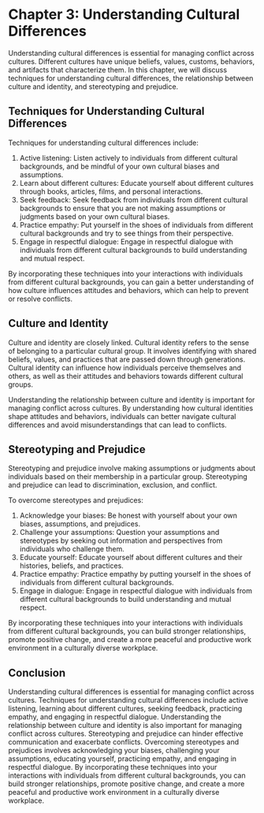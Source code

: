 Chapter 3: Understanding Cultural Differences
=============================================

Understanding cultural differences is essential for managing conflict across cultures. Different cultures have unique beliefs, values, customs, behaviors, and artifacts that characterize them. In this chapter, we will discuss techniques for understanding cultural differences, the relationship between culture and identity, and stereotyping and prejudice.

Techniques for Understanding Cultural Differences
-------------------------------------------------

Techniques for understanding cultural differences include:

1. Active listening: Listen actively to individuals from different cultural backgrounds, and be mindful of your own cultural biases and assumptions.
2. Learn about different cultures: Educate yourself about different cultures through books, articles, films, and personal interactions.
3. Seek feedback: Seek feedback from individuals from different cultural backgrounds to ensure that you are not making assumptions or judgments based on your own cultural biases.
4. Practice empathy: Put yourself in the shoes of individuals from different cultural backgrounds and try to see things from their perspective.
5. Engage in respectful dialogue: Engage in respectful dialogue with individuals from different cultural backgrounds to build understanding and mutual respect.

By incorporating these techniques into your interactions with individuals from different cultural backgrounds, you can gain a better understanding of how culture influences attitudes and behaviors, which can help to prevent or resolve conflicts.

Culture and Identity
--------------------

Culture and identity are closely linked. Cultural identity refers to the sense of belonging to a particular cultural group. It involves identifying with shared beliefs, values, and practices that are passed down through generations. Cultural identity can influence how individuals perceive themselves and others, as well as their attitudes and behaviors towards different cultural groups.

Understanding the relationship between culture and identity is important for managing conflict across cultures. By understanding how cultural identities shape attitudes and behaviors, individuals can better navigate cultural differences and avoid misunderstandings that can lead to conflicts.

Stereotyping and Prejudice
--------------------------

Stereotyping and prejudice involve making assumptions or judgments about individuals based on their membership in a particular group. Stereotyping and prejudice can lead to discrimination, exclusion, and conflict.

To overcome stereotypes and prejudices:

1. Acknowledge your biases: Be honest with yourself about your own biases, assumptions, and prejudices.
2. Challenge your assumptions: Question your assumptions and stereotypes by seeking out information and perspectives from individuals who challenge them.
3. Educate yourself: Educate yourself about different cultures and their histories, beliefs, and practices.
4. Practice empathy: Practice empathy by putting yourself in the shoes of individuals from different cultural backgrounds.
5. Engage in dialogue: Engage in respectful dialogue with individuals from different cultural backgrounds to build understanding and mutual respect.

By incorporating these techniques into your interactions with individuals from different cultural backgrounds, you can build stronger relationships, promote positive change, and create a more peaceful and productive work environment in a culturally diverse workplace.

Conclusion
----------

Understanding cultural differences is essential for managing conflict across cultures. Techniques for understanding cultural differences include active listening, learning about different cultures, seeking feedback, practicing empathy, and engaging in respectful dialogue. Understanding the relationship between culture and identity is also important for managing conflict across cultures. Stereotyping and prejudice can hinder effective communication and exacerbate conflicts. Overcoming stereotypes and prejudices involves acknowledging your biases, challenging your assumptions, educating yourself, practicing empathy, and engaging in respectful dialogue. By incorporating these techniques into your interactions with individuals from different cultural backgrounds, you can build stronger relationships, promote positive change, and create a more peaceful and productive work environment in a culturally diverse workplace.

